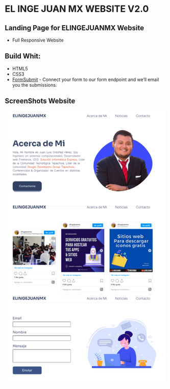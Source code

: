 # EL INGE JUAN MX WEBSITE V2.0

## Landing Page for ELINGEJUANMX Website

- Full Responsive Website 

## Build Whit:
  - HTML5
  - CSS3
  - [FormSubmit](https://formsubmit.co/) - Connect your form to our form endpoint and we’ll email you the submissions.
  
  
## ScreenShots Website

<img src="https://github.com/JLOPdev/elingejuanmxwebsite/blob/main/ss1.png"
     style="float: left; margin-right: 10px;" />
 
 
<img src="https://github.com/JLOPdev/elingejuanmxwebsite/blob/main/ss2.png"
     style="float: left; margin-right: 10px;" />
     
 
<img src="https://github.com/JLOPdev/elingejuanmxwebsite/blob/main/ss3.png"
     style="float: left; margin-right: 10px;" />
